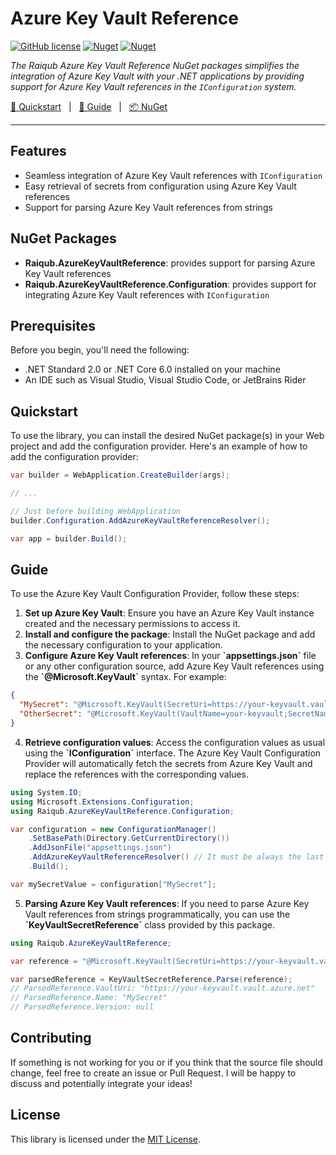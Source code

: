 # Azure Key Vault Reference

[![GitHub license](https://img.shields.io/badge/license-MIT-blue.svg?style=flat-square)](https://raw.githubusercontent.com/EngRajabi/Enum.Source.Generator/master/LICENSE) [![Nuget](https://img.shields.io/nuget/v/Raiqub.AzureKeyVaultReference.Configuration)](https://www.nuget.org/packages/Raiqub.AzureKeyVaultReference.Configuration) [![Nuget](https://img.shields.io/nuget/dt/Raiqub.AzureKeyVaultReference.Configuration?label=Nuget.org%20Downloads&style=flat-square&color=blue)](https://www.nuget.org/packages/Raiqub.AzureKeyVaultReference.Configuration)

_The Raiqub Azure Key Vault Reference NuGet packages simplifies the integration of Azure Key Vault with your .NET applications by providing support for Azure Key Vault references in the `IConfiguration` system._

[🏃 Quickstart](#quickstart) &nbsp; | &nbsp; [📗 Guide](#guide) &nbsp; | &nbsp; [📦 NuGet](https://www.nuget.org/packages/Raiqub.AzureKeyVaultReference.Configuration)

<hr />

## Features
* Seamless integration of Azure Key Vault references with `IConfiguration`
* Easy retrieval of secrets from configuration using Azure Key Vault references
* Support for parsing Azure Key Vault references from strings

## NuGet Packages
* **Raiqub.AzureKeyVaultReference**: provides support for parsing Azure Key Vault references
* **Raiqub.AzureKeyVaultReference.Configuration**: provides support for integrating Azure Key Vault references with `IConfiguration`

## Prerequisites
Before you begin, you'll need the following:

* .NET Standard 2.0 or .NET Core 6.0 installed on your machine
* An IDE such as Visual Studio, Visual Studio Code, or JetBrains Rider

## Quickstart
To use the library, you can install the desired NuGet package(s) in your Web project and add the configuration provider. Here's an example of how to add the configuration provider:

```csharp
var builder = WebApplication.CreateBuilder(args);

// ...

// Just before building WebApplication
builder.Configuration.AddAzureKeyVaultReferenceResolver();

var app = builder.Build();
```

## Guide
To use the Azure Key Vault Configuration Provider, follow these steps:

1. **Set up Azure Key Vault**: Ensure you have an Azure Key Vault instance created and the necessary permissions to access it.
2. **Install and configure the package**: Install the NuGet package and add the necessary configuration to your application.
3. **Configure Azure Key Vault references**: In your **\`appsettings.json\`** file or any other configuration source, add Azure Key Vault references using the **\`@Microsoft.KeyVault\`** syntax. For example:

```json
{
  "MySecret": "@Microsoft.KeyVault(SecretUri=https://your-keyvault.vault.azure.net/secrets/MySecret)",
  "OtherSecret": "@Microsoft.KeyVault(VaultName=your-keyvault;SecretName=OtherSecret)"
}
```

4. **Retrieve configuration values**: Access the configuration values as usual using the **\`IConfiguration\`** interface. The Azure Key Vault Configuration Provider will automatically fetch the secrets from Azure Key Vault and replace the references with the corresponding values.

```csharp
using System.IO;
using Microsoft.Extensions.Configuration;
using Raiqub.AzureKeyVaultReference.Configuration;

var configuration = new ConfigurationManager()
    .SetBasePath(Directory.GetCurrentDirectory())
    .AddJsonFile("appsettings.json")
    .AddAzureKeyVaultReferenceResolver() // It must be always the last provider
    .Build();

var mySecretValue = configuration["MySecret"];
```

5. **Parsing Azure Key Vault references**: If you need to parse Azure Key Vault references from strings programmatically, you can use the **\`KeyVaultSecretReference\`** class provided by this package.

```csharp
using Raiqub.AzureKeyVaultReference;

var reference = "@Microsoft.KeyVault(SecretUri=https://your-keyvault.vault.azure.net/secrets/MySecret)";

var parsedReference = KeyVaultSecretReference.Parse(reference);
// ParsedReference.VaultUri: "https://your-keyvault.vault.azure.net"
// ParsedReference.Name: "MySecret"
// ParsedReference.Version: null
```

## Contributing

If something is not working for you or if you think that the source file
should change, feel free to create an issue or Pull Request.
I will be happy to discuss and potentially integrate your ideas!

## License

This library is licensed under the [MIT License](./LICENSE).
